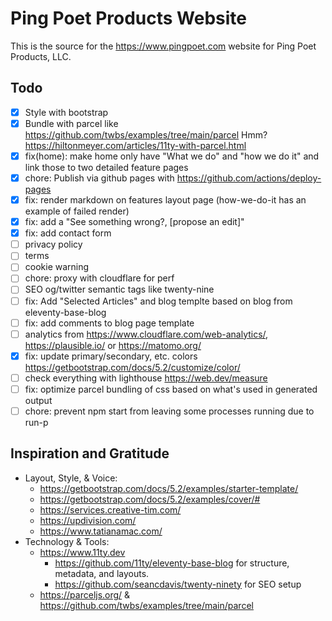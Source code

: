 # Ping Poet Products Website

This is the source for the https://www.pingpoet.com website for Ping Poet Products, LLC.

## Todo

- [x] Style with bootstrap
- [x] Bundle with parcel like https://github.com/twbs/examples/tree/main/parcel
  Hmm? https://hiltonmeyer.com/articles/11ty-with-parcel.html
- [x] fix(home): make home only have "What we do" and "how we do it" and link those to two detailed feature pages
- [x] chore: Publish via github pages with https://github.com/actions/deploy-pages
- [x] fix: render markdown on features layout page (how-we-do-it has an example of failed render)
- [x] fix: add a "See something wrong?, [propose an edit]"
- [x] fix: add contact form
- [ ] privacy policy
- [ ] terms
- [ ] cookie warning
- [ ] chore: proxy with cloudflare for perf
- [ ] SEO og/twitter semantic tags like twenty-nine
- [ ] fix: Add "Selected Articles" and blog templte based on blog from eleventy-base-blog
- [ ] fix: add comments to blog page template
- [ ] analytics from https://www.cloudflare.com/web-analytics/, https://plausible.io/ or https://matomo.org/
- [x] fix: update primary/secondary, etc. colors https://getbootstrap.com/docs/5.2/customize/color/
- [ ] check everything with lighthouse https://web.dev/measure
- [ ] fix: optimize parcel bundling of css based on what's used in generated output
- [ ] chore: prevent npm start from leaving some processes running due to run-p

## Inspiration and Gratitude

- Layout, Style, & Voice:
  - https://getbootstrap.com/docs/5.2/examples/starter-template/
  - https://getbootstrap.com/docs/5.2/examples/cover/#
  - https://services.creative-tim.com/
  - https://updivision.com/
  - https://www.tatianamac.com/
- Technology & Tools:
  - https://www.11ty.dev
    - https://github.com/11ty/eleventy-base-blog for structure, metadata, and layouts.
    - https://github.com/seancdavis/twenty-ninety for SEO setup
  - https://parceljs.org/ & https://github.com/twbs/examples/tree/main/parcel
